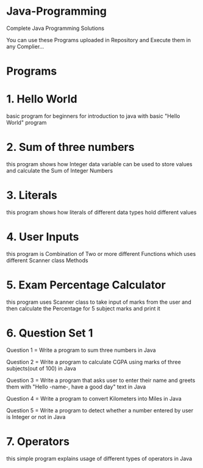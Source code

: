 # Java-Programming
Complete Java Programming Solutions

You can use these Programs uploaded in Repository and Execute them in any Complier...



# Programs

# 1. Hello World
basic program for beginners for introduction to java with basic "Hello World" program

# 2. Sum of three numbers
this program shows how Integer data variable can be used to store values and calculate the Sum of Integer Numbers

# 3. Literals
this program shows how literals of different data types hold different values

# 4. User Inputs
this program is Combination of Two or more different Functions which uses different Scanner class Methods

# 5. Exam Percentage Calculator
this program uses Scanner class to take input of marks from the user and then calculate the Percentage for 5 subject marks and print it

# 6. Question Set 1
Question 1 = Write a program to sum three numbers in Java

Question 2 = Write a program to calculate CGPA using marks of three subjects(out of 100) in Java

Question 3 = Write a program that asks user to enter their name and greets them with "Hello -name-, have a good day" text in Java

Question 4 = Write a program to convert Kilometers into Miles in Java

Question 5 = Write a program to detect whether a number entered by user is Integer or not in Java

# 7. Operators
this simple program explains usage of different types of operators in Java
